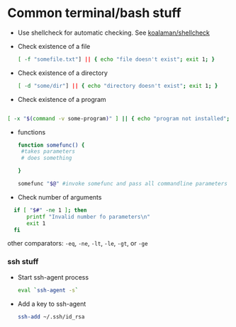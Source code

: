 # Common terminal/bash stuff

- Use shellcheck for automatic checking. See [koalaman/shellcheck](https://github.com/koalaman/shellcheck)

- Check existence of a file

  ```bash
  [ -f "somefile.txt"] || { echo "file doesn't exist"; exit 1; }
  ```

- Check existence of a directory

  ```bash
  [ -d "some/dir"] || { echo "directory doesn't exist"; exit 1; }
  ```

- Check existence of a program

```bash

[ -x "$(command -v some-program)" ] || { echo "program not installed"; exit 1; }

```

- functions

  ```bash
  function somefunc() {
   #takes parameters
   # does something
  
  }
  
  somefunc "$@" #invoke somefunc and pass all commandline parameters
  ```

  

- Check number of arguments 

```bash
  if [ "$#" -ne 1 ]; then
      printf "Invalid number fo parameters\n"
      exit 1
  fi

```

other comparators:  `-eq`, `-ne`, `-lt`, `-le`, `-gt`, or `-ge`



### ssh stuff

- Start ssh-agent process

	```bash
	eval `ssh-agent -s`
	```

- Add a key to ssh-agent

	```bash
	ssh-add ~/.ssh/id_rsa
	```

	

